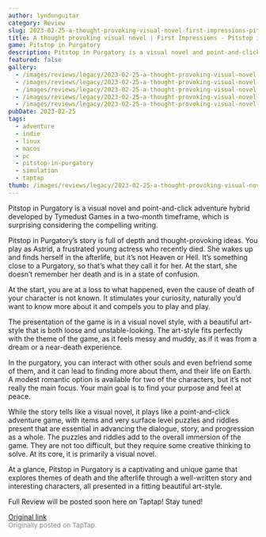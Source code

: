 ```yaml
---
author: lyndonguitar
category: Review
slug: 2023-02-25-a-thought-provoking-visual-novel-first-impressions-pitstop-in-purgatory
title: A thought provoking visual novel | First Impressions - Pitstop in Purgatory
game: Pitstop in Purgatory
description: Pitstop in Purgatory is a visual novel and point-and-click adventure hybrid developed by Tymedust Games in a two-month timeframe, which is surprising considering the compelling writing.
featured: false
gallery:
  - /images/reviews/legacy/2023-02-25-a-thought-provoking-visual-novel--first-impressions---pitstop-in-purgatory-0.avif
  - /images/reviews/legacy/2023-02-25-a-thought-provoking-visual-novel--first-impressions---pitstop-in-purgatory-1.avif
  - /images/reviews/legacy/2023-02-25-a-thought-provoking-visual-novel--first-impressions---pitstop-in-purgatory-2.avif
  - /images/reviews/legacy/2023-02-25-a-thought-provoking-visual-novel--first-impressions---pitstop-in-purgatory-3.avif
  - /images/reviews/legacy/2023-02-25-a-thought-provoking-visual-novel--first-impressions---pitstop-in-purgatory-4.avif
pubDate: 2023-02-25
tags:
  - adventure
  - indie
  - linux
  - macos
  - pc
  - pitstop-in-purgatory
  - simulation
  - taptap
thumb: /images/reviews/legacy/2023-02-25-a-thought-provoking-visual-novel--first-impressions---pitstop-in-purgatory-0.avif
---
```


Pitstop in Purgatory is a visual novel and point-and-click adventure hybrid developed by Tymedust Games in a two-month timeframe, which is surprising considering the compelling writing.

Pitstop in Purgatory’s story is full of depth and thought-provoking ideas. You play as Astrid, a frustrated young actress who recently died. She wakes up and finds herself in the afterlife, but it’s not Heaven or Hell. It’s something close to a Purgatory, so that’s what they call it for her. At the start, she doesn’t remember her death and is in a state of confusion.

At the start, you are at a loss to what happened, even the cause of death of your character is not known. It stimulates your curiosity, naturally you’d want to know more about it and compels you to play and play.

The presentation of the game is in a visual novel style, with a beautiful art-style that is both loose and unstable-looking. The art-style fits perfectly with the theme of the game, as it feels messy and muddy, as if it was from a dream or a near-death experience.

In the purgatory, you can interact with other souls and even befriend some of them, and it can lead to finding more about them, and their life on Earth. A modest romantic option is available for two of the characters, but it’s not really the main focus. Your main goal is to find your purpose and feel at peace.

While the story tells like a visual novel, it plays like a point-and-click adventure game, with items and very surface level puzzles and riddles present that are essential in advancing the dialogue, story, and progression as a whole. The puzzles and riddles add to the overall immersion of the game. They are not too difficult, but they require some creative thinking to solve. At its core, it is primarily a visual novel.

At a glance, Pitstop in Purgatory is a captivating and unique game that explores themes of death and the afterlife through a well-written story and interesting characters, all presented in a fitting beautiful art-style.

Full Review will be posted soon here on Taptap! Stay tuned!

[Original link](https://www.taptap.io/post/4634865)<br><span style="font-size: 0.95em; color: #888;">Originally posted on TapTap.</span>